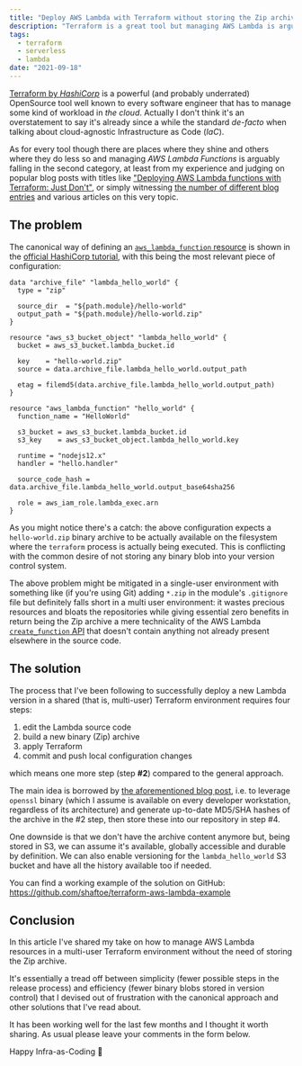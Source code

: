 ```yaml
---
title: "Deploy AWS Lambda with Terraform without storing the Zip archive"
description: "Terraform is a great tool but managing AWS Lambda is arguably not one of its strength. In this post I'll describe one approach that I follow to work around this limitation."
tags:
  - terraform
  - serverless
  - lambda
date: "2021-09-18"
---
```


[Terraform by _HashiCorp_][1] is a powerful (and probably underrated) OpenSource tool well known to every software engineer that has to manage some kind of workload in _the cloud_. Actually I don't think it's an overstatement to say it's already since a while the standard _de-facto_ when talking about cloud-agnostic Infrastructure as Code (_IaC_).

As for every tool though there are places where they shine and others where they do less so and managing _AWS Lambda Functions_ is arguably falling in the second category, at least from my experience and judging on popular blog posts with titles like ["Deploying AWS Lambda functions with Terraform: Just Don't"][2], or simply witnessing [the number of different blog entries][3] and various articles on this very topic.

## The problem

The canonical way of defining an [`aws_lambda_function` resource][5] is shown in the [official HashiCorp tutorial][4], with this being the most relevant piece of configuration:

```hcl
data "archive_file" "lambda_hello_world" {
  type = "zip"

  source_dir  = "${path.module}/hello-world"
  output_path = "${path.module}/hello-world.zip"
}

resource "aws_s3_bucket_object" "lambda_hello_world" {
  bucket = aws_s3_bucket.lambda_bucket.id

  key    = "hello-world.zip"
  source = data.archive_file.lambda_hello_world.output_path

  etag = filemd5(data.archive_file.lambda_hello_world.output_path)
}

resource "aws_lambda_function" "hello_world" {
  function_name = "HelloWorld"

  s3_bucket = aws_s3_bucket.lambda_bucket.id
  s3_key    = aws_s3_bucket_object.lambda_hello_world.key

  runtime = "nodejs12.x"
  handler = "hello.handler"

  source_code_hash = data.archive_file.lambda_hello_world.output_base64sha256

  role = aws_iam_role.lambda_exec.arn
}
```

As you might notice there's a catch: the above configuration expects a `hello-world.zip` binary archive to be actually available on the filesystem where the `terraform` process is actually being executed. This is conflicting with the common desire of not storing any binary blob into your version control system.

The above problem might be mitigated in a single-user environment with something like (if you're using Git) adding `*.zip` in the module's `.gitignore` file but definitely falls short in a multi user environment: it wastes precious resources and bloats the repositories while giving essential zero benefits in return being the Zip archive a mere technicality of the AWS Lambda [`create_function` API][6] that doesn't contain anything not already present elsewhere in the source code.

## The solution

The process that I've been following to successfully deploy a new Lambda version in a shared (that is, multi-user) Terraform environment requires four steps:

1. edit the Lambda source code
1. build a new binary (Zip) archive
1. apply Terraform
1. commit and push local configuration changes

which means one more step (step __#2__) compared to the general approach.

The main idea is borrowed by [the aforementioned blog post][2], i.e. to leverage `openssl` binary (which I assume is available on every developer workstation, regardless of its architecture) and generate up-to-date MD5/SHA hashes of the archive in the #2 step, then store these into our repository in step #4.

One downside is that we don't have the archive content anymore but, being stored in S3, we can assume it's available, globally accessible and durable by definition. We can also enable versioning for the `lambda_hello_world` S3 bucket and have all the history available too if needed.

You can find a working example of the solution on GitHub: <https://github.com/shaftoe/terraform-aws-lambda-example>

## Conclusion

In this article I've shared my take on how to manage AWS Lambda resources in a multi-user Terraform environment without the need of storing the Zip archive.

It's essentially a tread off between simplicity (fewer possible steps in the release process) and efficiency (fewer binary blobs stored in version control) that I devised out of frustration with the canonical approach and other solutions that I've read about.

It has been working well for the last few months and I thought it worth sharing. As usual please leave your comments in the form below.

Happy Infra-as-Coding 🎉

[1]: <https://www.terraform.io/>
[2]: <https://johnroach.io/2020/09/04/deploying-lambda-functions-with-terraform-just-dont>
[3]: <https://duckduckgo.com/?q=how+to+aws+lambda+terraform>
[4]: <https://learn.hashicorp.com/tutorials/terraform/lambda-api-gateway>
[5]: <https://registry.terraform.io/providers/hashicorp/aws/latest/docs/resources/lambda_function>
[6]: <https://docs.aws.amazon.com/lambda/latest/dg/API_CreateFunction.html>